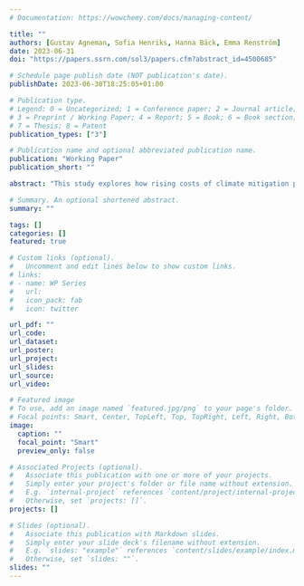 ```yaml
---
# Documentation: https://wowchemy.com/docs/managing-content/

title: ""
authors: [Gustav Agneman, Sofia Henriks, Hanna Bäck, Emma Renström]
date: 2023-06-31
doi: "https://papers.ssrn.com/sol3/papers.cfm?abstract_id=4500685"

# Schedule page publish date (NOT publication's date).
publishDate: 2023-06-30T18:25:05+01:00

# Publication type.
# Legend: 0 = Uncategorized; 1 = Conference paper; 2 = Journal article;
# 3 = Preprint / Working Paper; 4 = Report; 5 = Book; 6 = Book section;
# 7 = Thesis; 8 = Patent
publication_types: ["3"]

# Publication name and optional abbreviated publication name.
publication: "Working Paper"
publication_short: ""

abstract: "This study explores how rising costs of climate mitigation policies shape climate policy support differentially for the ideological left and right. To this end, we randomly manipulate the consumption costs associated with four different climate mitigation policies and study how different cost scenarios influence policy support among a sample of 1,597 Swedish adults. We find that more costly climate policies induce greater climate policy polarization, since right-leaning participants both display lower baseline support and more cost-sensitivity in their climate policy support. In addition, we demonstrate that when policy costs are (experimentally) higher, right-leaning participants express less concern about how consumption affects the climate. This pattern can be understood through the lens of motivated disbelief, which holds that people may adjust their beliefs in order to support their preferred actions. The present analysis provides novel insights as to when and how material conditions influence climate policy preferences."

# Summary. An optional shortened abstract.
summary: ""

tags: []
categories: []
featured: true

# Custom links (optional).
#   Uncomment and edit lines below to show custom links.
# links:
# - name: WP Series
#   url: 
#   icon_pack: fab
#   icon: twitter

url_pdf: ""
url_code:
url_dataset:
url_poster:
url_project:
url_slides:
url_source:
url_video:

# Featured image
# To use, add an image named `featured.jpg/png` to your page's folder. 
# Focal points: Smart, Center, TopLeft, Top, TopRight, Left, Right, BottomLeft, Bottom, BottomRight.
image:
  caption: ""
  focal_point: "Smart"
  preview_only: false

# Associated Projects (optional).
#   Associate this publication with one or more of your projects.
#   Simply enter your project's folder or file name without extension.
#   E.g. `internal-project` references `content/project/internal-project/index.md`.
#   Otherwise, set `projects: []`.
projects: []

# Slides (optional).
#   Associate this publication with Markdown slides.
#   Simply enter your slide deck's filename without extension.
#   E.g. `slides: "example"` references `content/slides/example/index.md`.
#   Otherwise, set `slides: ""`.
slides: ""
---
```

